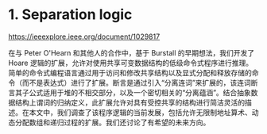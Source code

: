 # 1. Separation logic
https://ieeexplore.ieee.org/document/1029817

在与 Peter O'Hearn 和其他人的合作中，基于 Burstall 的早期想法，我们开发了 Hoare 逻辑的扩展，允许对使用共享可变数据结构的低级命令式程序进行推理。简单的命令式编程语言通过用于访问和修改共享结构以及显式分配和释放存储的命令（而不是表达式）进行了扩展。断言是通过引入“分离连词”来扩展的，该连词断言其子公式适用于堆的不相交部分，以及一个密切相关的“分离蕴涵”。结合抽象数据结构上谓词的归纳定义，此扩展允许对具有受控共享的结构进行简洁灵活的描述。在本文中，我们调查了该程序逻辑的当前发展，包括允许无限制地址算术、动态分配数组和递归过程的扩展。我们还讨论了有希望的未来方向。














